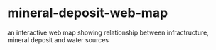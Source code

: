 # mineral-deposit-web-map
an interactive web map showing relationship between infractructure, mineral deposit and water sources
